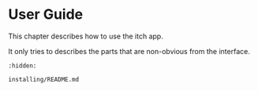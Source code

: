 
# User Guide

This chapter describes how to use the itch app.

It only tries to describes the parts that are non-obvious from the interface.

```{toctree}
:hidden:

installing/README.md
```
